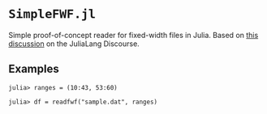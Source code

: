 # `SimpleFWF.jl`

Simple proof-of-concept reader for fixed-width files in Julia. Based on [this discussion](https://discourse.julialang.org/t/reading-fixed-width-files-a-preliminary-solution/60525) on the JuliaLang Discourse.

## Examples

```julia-repl
julia> ranges = (10:43, 53:60)

julia> df = readfwf("sample.dat", ranges)
```
